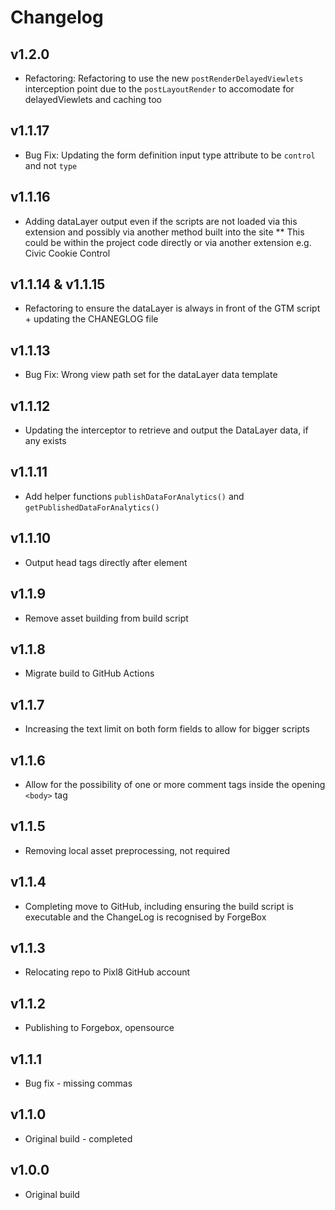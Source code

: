 # Changelog

## v1.2.0

* Refactoring: Refactoring to use the new `postRenderDelayedViewlets` interception point due to the `postLayoutRender` to accomodate for delayedViewlets and caching too


## v1.1.17

* Bug Fix: Updating the form definition input type attribute to be `control` and not `type`

## v1.1.16

* Adding dataLayer output even if the scripts are not loaded via this extension and possibly via another method built into the site
** This could be within the project code directly or via another extension e.g. Civic Cookie Control

## v1.1.14 & v1.1.15

* Refactoring to ensure the dataLayer is always in front of the GTM script + updating the CHANEGLOG file

## v1.1.13

* Bug Fix: Wrong view path set for the dataLayer data template

## v1.1.12

* Updating the interceptor to retrieve and output the DataLayer data, if any exists

## v1.1.11

* Add helper functions `publishDataForAnalytics()` and `getPublishedDataForAnalytics()`

## v1.1.10

* Output head tags directly after <title></title> element

## v1.1.9

* Remove asset building from build script

## v1.1.8

* Migrate build to GitHub Actions

## v1.1.7

* Increasing the text limit on both form fields to allow for bigger scripts

## v1.1.6

* Allow for the possibility of one or more comment tags inside the opening `<body>` tag

## v1.1.5

* Removing local asset preprocessing, not required

## v1.1.4

* Completing move to GitHub, including ensuring the build script is executable and the ChangeLog is recognised by ForgeBox

## v1.1.3

* Relocating repo to Pixl8 GitHub account

## v1.1.2

* Publishing to Forgebox, opensource

## v1.1.1

* Bug fix - missing commas

## v1.1.0

* Original build - completed

## v1.0.0

* Original build
